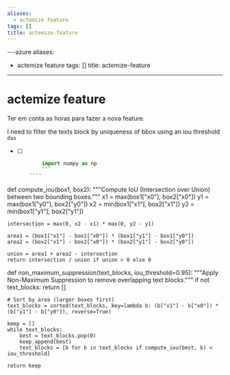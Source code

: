 ```yaml
---
aliases:
  - actemize feature
tags: []
title: actemize-feature
---
```


---azure
aliases:

- actemize feature
  tags: []
  title: actemize-feature

---

# actemize feature

Ter em conta as horas para fazer a nova feature.

I need to filter the texts block by uniqueness of bbox using an iou threshold `das`

- [ ] ````python
          import numpy as np
          ```
      ````

def compute_iou(box1, box2):
"""Compute IoU (Intersection over Union) between two bounding boxes."""
x1 = max(box1["x0"], box2["x0"])
y1 = max(box1["y0"], box2["y0"])
x2 = min(box1["x1"], box2["x1"])
y2 = min(box1["y1"], box2["y1"])

    intersection = max(0, x2 - x1) * max(0, y2 - y1)

    area1 = (box1["x1"] - box1["x0"]) * (box1["y1"] - box1["y0"])
    area2 = (box2["x1"] - box2["x0"]) * (box2["y1"] - box2["y0"])

    union = area1 + area2 - intersection
    return intersection / union if union > 0 else 0

def non_maximum_suppression(text_blocks, iou_threshold=0.95):
"""Apply Non-Maximum Suppression to remove overlapping text blocks."""
if not text_blocks:
return []

    # Sort by area (larger boxes first)
    text_blocks = sorted(text_blocks, key=lambda b: (b["x1"] - b["x0"]) * (b["y1"] - b["y0"]), reverse=True)

    keep = []
    while text_blocks:
        best = text_blocks.pop(0)
        keep.append(best)
        text_blocks = [b for b in text_blocks if compute_iou(best, b) < iou_threshold]

    return keep

```

```
